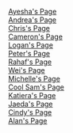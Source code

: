 [Ayesha's Page](https://techambassadors-ggc.github.io/MACK/code/TAP_Expo/ayesha.html)<br/>
[Andrea's Page](https://techambassadors-ggc.github.io/MACK/code/TAP_Expo/Andrea.html)<br/>
[Chris's Page](https://techambassadors-ggc.github.io/MACK/code/TAP_Expo/chris.html)<br/>
[Cameron's Page](https://techambassadors-ggc.github.io/MACK/code/TAP_Expo/Cameron.html)<br/>
[Logan's Page](https://techambassadors-ggc.github.io/MACK/code/TAP_Expo/logan.html)<br/>
[Peter's Page](https://techambassadors-ggc.github.io/MACK/code/TAP_Expo/Peter.html)<br/>
[Rahaf's Page](https://techambassadors-ggc.github.io/MACK/code/TAP_Expo/Rahaf.html)<br/>
[Wei's Page](https://techambassadors-ggc.github.io/MACK/code/TAP_Expo/wj.html)<br/>
[Michelle's Page](https://techambassadors-ggc.github.io/MACK/code/TAP_Expo/Michelle.html)<br/>
[Cool Sam's Page](https://techambassadors-ggc.github.io/MACK/code/TAP_Expo/coolsam.html)<br/>
[Katiera's Page](https://techambassadors-ggc.github.io/MACK/code/TAP_Expo/katiera.html)<br/>
[Jaeda's Page](https://techambassadors-ggc.github.io/MACK/code/TAP_Expo/Jaeda.html)<br/>
[Cindy's Page](https://techambassadors-ggc.github.io/MACK/code/TAP_Expo/cindy.html)<br/>
[Alan's Page](https://techambassadors-ggc.github.io/MACK/code/TAP_Expo/alan.html)<br/>
